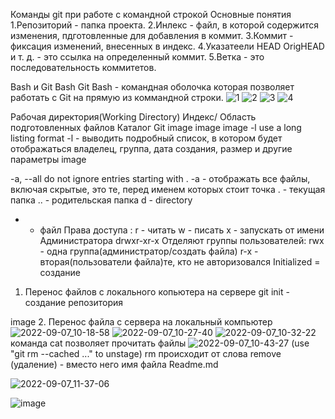 
Команды git при работе с командной строкой
Основные понятия
1.Репозиторий - папка проекта.
2.Инлекс - файл, в которой содержится изменения, пдготовленные для добавления в коммит.
3.Коммит - фиксация изменений, внесенных в индекс.
4.Указатеели HEAD OrigHEAD и т. д. - это ссылка на определенный коммит.
5.Ветка - это последовательность коммитетов.


Bash и Git Bash
Git Bash - командная оболочка которая позволяет работать с Git на прямую из коммандной строки.
![1](https://user-images.githubusercontent.com/97594420/188813685-ecefb84a-6166-46a7-b713-6977759bc232.png)
![2](https://user-images.githubusercontent.com/97594420/188813739-cc956917-9a8a-4ec2-a302-13f1f181f377.png)
![3](https://user-images.githubusercontent.com/97594420/188813834-26b90949-a2ee-48bc-ac5e-21f71f2a786f.png)
![4](https://user-images.githubusercontent.com/97594420/188813849-0f1fb74f-bc40-48b8-b9f3-ff27fdf99d94.png)


Рабочая директория(Working Directory)
Индекс/ Область подготовленных файлов
Каталог Git image image image
-l use a long listing format
-l - выводить подробный список, в котором будет отображаться владелец, группа, дата создания, размер и другие параметры image


-a, --all do not ignore entries starting with .
-a - отображать все файлы, включая скрытые, это те, перед именем которых стоит точка
. - текущая папка
.. - родительская папка
d - directory
- - файл
Права доступа :
r - читать
w - писать
x - запускать от имени Администратора
drwxr-xr-x
Отделяют группы пользователей:
rwx - одна группа(администратор/создать файла)
r-x - вторая(пользователи файла)те, кто не авторизовался
Initialized = создание
1. Перенос файлов с локального копьютера на сервере
git init - создание репозитория

image
2. Перенос файла с сервера на локальный компьютер
![2022-09-07_10-18-58](https://user-images.githubusercontent.com/97594420/188814352-ce6f17fa-42c5-460d-b3c9-43261c4c2717.png)
![2022-09-07_10-27-40](https://user-images.githubusercontent.com/97594420/188816313-88996352-4da2-4d47-a09a-07a4154aece6.png)
![2022-09-07_10-32-22](https://user-images.githubusercontent.com/97594420/188816987-ee343010-ae75-4cae-856d-2a43c5d5fa07.png)
команда cat позволяет прочитать файлы
![2022-09-07_10-43-27](https://user-images.githubusercontent.com/97594420/188819505-e1b1bd50-dd97-4a03-8e0c-3db8841f6f4d.png)
 (use "git rm --cached <file>..." to unstage)
 rm происходит от слова remove (удаление)
  <file> - вместо него имя файла Readme.md
    
![2022-09-07_11-37-06](https://user-images.githubusercontent.com/97594420/188831967-7aac0448-b945-4754-8229-3b6534bb5c62.png)
   
   ![image](https://user-images.githubusercontent.com/97594420/189284921-5852a889-59b6-4cbe-a32e-f83dde245421.png)

